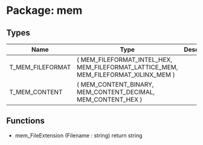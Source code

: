 # Package: mem
## Types
| Name             | Type                                                                                       | Description |
| ---------------- | ------------------------------------------------------------------------------------------ | ----------- |
| T_MEM_FILEFORMAT | ( 		MEM_FILEFORMAT_INTEL_HEX, 		MEM_FILEFORMAT_LATTICE_MEM, 		MEM_FILEFORMAT_XILINX_MEM 	) |             |
| T_MEM_CONTENT    | ( 		MEM_CONTENT_BINARY, 		MEM_CONTENT_DECIMAL, 		MEM_CONTENT_HEX 	)                        |             |
## Functions
- mem_FileExtension <font id="function_arguments">(Filename : string)</font> <font id="function_return">return string</font>
